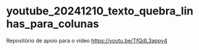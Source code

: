 # youtube_20241210_texto_quebra_linhas_para_colunas
Repositório de apoio para o vídeo https://youtu.be/TfQdL3appy4
